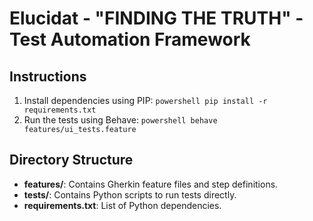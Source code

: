 # Elucidat - "FINDING THE TRUTH" - Test Automation Framework

## Instructions

1. Install dependencies using PIP:
   `powershell
   pip install -r requirements.txt
   `
2. Run the tests using Behave:
   `powershell
   behave features/ui_tests.feature
   `

## Directory Structure
- **features/**: Contains Gherkin feature files and step definitions.
- **tests/**: Contains Python scripts to run tests directly.
- **requirements.txt**: List of Python dependencies.
